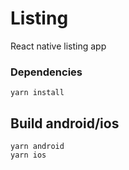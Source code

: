 # Listing

React native listing app

### Dependencies

```
yarn install
```

## Build android/ios

```
yarn android
yarn ios
```
